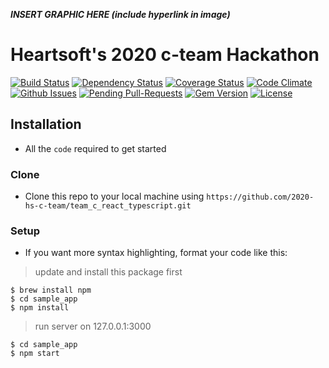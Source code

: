 <a href="" title="FVCproductions" alt="FVCproductions"></a>

***INSERT GRAPHIC HERE (include hyperlink in image)***

# Heartsoft's 2020 c-team Hackathon

[![Build Status](http://img.shields.io/travis/badges/badgerbadgerbadger.svg?style=flat-square)](https://travis-ci.org/badges/badgerbadgerbadger) [![Dependency Status](http://img.shields.io/gemnasium/badges/badgerbadgerbadger.svg?style=flat-square)](https://gemnasium.com/badges/badgerbadgerbadger) [![Coverage Status](http://img.shields.io/coveralls/badges/badgerbadgerbadger.svg?style=flat-square)](https://coveralls.io/r/badges/badgerbadgerbadger) [![Code Climate](http://img.shields.io/codeclimate/github/badges/badgerbadgerbadger.svg?style=flat-square)](https://codeclimate.com/github/badges/badgerbadgerbadger) [![Github Issues](http://githubbadges.herokuapp.com/badges/badgerbadgerbadger/issues.svg?style=flat-square)](https://github.com/badges/badgerbadgerbadger/issues) [![Pending Pull-Requests](http://githubbadges.herokuapp.com/badges/badgerbadgerbadger/pulls.svg?style=flat-square)](https://github.com/badges/badgerbadgerbadger/pulls) [![Gem Version](http://img.shields.io/gem/v/badgerbadgerbadger.svg?style=flat-square)](https://rubygems.org/gems/badgerbadgerbadger) [![License](http://img.shields.io/:license-mit-blue.svg?style=flat-square)](http://badges.mit-license.org)


## Installation

- All the `code` required to get started

### Clone

- Clone this repo to your local machine using `https://github.com/2020-hs-c-team/team_c_react_typescript.git`

### Setup

- If you want more syntax highlighting, format your code like this:

> update and install this package first

```shell
$ brew install npm
$ cd sample_app
$ npm install
```

> run server on 127.0.0.1:3000

```shell
$ cd sample_app
$ npm start
```
